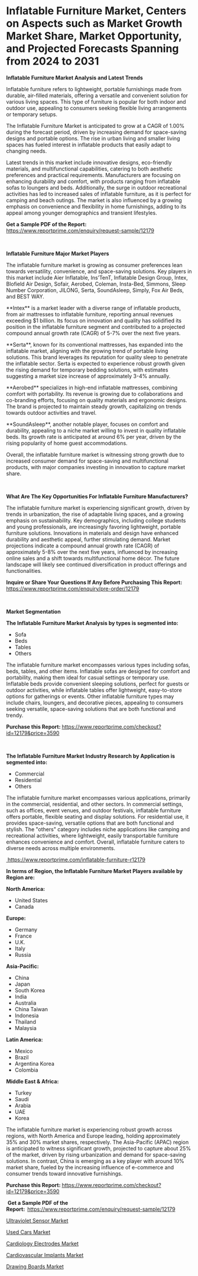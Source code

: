 <p><h1>Inflatable Furniture Market, Centers on Aspects such as Market Growth Market Share, Market Opportunity, and Projected Forecasts Spanning from 2024 to 2031</h1></p><p><strong>Inflatable Furniture Market Analysis and Latest Trends</strong></p>
<p><p>Inflatable furniture refers to lightweight, portable furnishings made from durable, air-filled materials, offering a versatile and convenient solution for various living spaces. This type of furniture is popular for both indoor and outdoor use, appealing to consumers seeking flexible living arrangements or temporary setups. </p><p>The Inflatable Furniture Market is anticipated to grow at a CAGR of 1.00% during the forecast period, driven by increasing demand for space-saving designs and portable options. The rise in urban living and smaller living spaces has fueled interest in inflatable products that easily adapt to changing needs. </p><p>Latest trends in this market include innovative designs, eco-friendly materials, and multifunctional capabilities, catering to both aesthetic preferences and practical requirements. Manufacturers are focusing on enhancing durability and comfort, with products ranging from inflatable sofas to loungers and beds. Additionally, the surge in outdoor recreational activities has led to increased sales of inflatable furniture, as it is perfect for camping and beach outings. The market is also influenced by a growing emphasis on convenience and flexibility in home furnishings, adding to its appeal among younger demographics and transient lifestyles.</p></p>
<p><strong>Get a Sample PDF of the Report:&nbsp;</strong> <a href="https://www.reportprime.com/enquiry/request-sample/12179?utm_campaign=1897&utm_medium=2&utm_source=Github&utm_content=ia&utm_term=24122024&utm_id=inflatable-furniture">https://www.reportprime.com/enquiry/request-sample/12179</a></p>
<p>&nbsp;</p>
<p><strong>Inflatable Furniture Major Market Players</strong></p>
<p><p>The inflatable furniture market is growing as consumer preferences lean towards versatility, convenience, and space-saving solutions. Key players in this market include Aier Inflatable, Ins’TenT, Inflatable Design Group, Intex, Blofield Air Design, Sofair, Aerobed, Coleman, Insta-Bed, Simmons, Sleep Number Corporation, JILONG, Serta, SoundAsleep, Simply, Fox Air Beds, and BEST WAY.</p><p>**Intex** is a market leader with a diverse range of inflatable products, from air mattresses to inflatable furniture, reporting annual revenues exceeding $1 billion. Its focus on innovation and quality has solidified its position in the inflatable furniture segment and contributed to a projected compound annual growth rate (CAGR) of 5-7% over the next five years.</p><p>**Serta**, known for its conventional mattresses, has expanded into the inflatable market, aligning with the growing trend of portable living solutions. This brand leverages its reputation for quality sleep to penetrate the inflatable sector. Serta is expected to experience robust growth given the rising demand for temporary bedding solutions, with estimates suggesting a market size increase of approximately 3-4% annually.</p><p>**Aerobed** specializes in high-end inflatable mattresses, combining comfort with portability. Its revenue is growing due to collaborations and co-branding efforts, focusing on quality materials and ergonomic designs. The brand is projected to maintain steady growth, capitalizing on trends towards outdoor activities and travel.</p><p>**SoundAsleep**, another notable player, focuses on comfort and durability, appealing to a niche market willing to invest in quality inflatable beds. Its growth rate is anticipated at around 6% per year, driven by the rising popularity of home guest accommodations.</p><p>Overall, the inflatable furniture market is witnessing strong growth due to increased consumer demand for space-saving and multifunctional products, with major companies investing in innovation to capture market share.</p></p>
<p>&nbsp;</p>
<p><strong>What Are The Key Opportunities For Inflatable Furniture Manufacturers?</strong></p>
<p><p>The inflatable furniture market is experiencing significant growth, driven by trends in urbanization, the rise of adaptable living spaces, and a growing emphasis on sustainability. Key demographics, including college students and young professionals, are increasingly favoring lightweight, portable furniture solutions. Innovations in materials and design have enhanced durability and aesthetic appeal, further stimulating demand. Market projections indicate a compound annual growth rate (CAGR) of approximately 5-8% over the next five years, influenced by increasing online sales and a shift towards multifunctional home décor. The future landscape will likely see continued diversification in product offerings and functionalities.</p></p>
<p><strong>Inquire or Share Your Questions If Any Before Purchasing This Report:</strong> <a href="https://www.reportprime.com/enquiry/pre-order/12179?utm_campaign=1897&utm_medium=2&utm_source=Github&utm_content=ia&utm_term=24122024&utm_id=inflatable-furniture">https://www.reportprime.com/enquiry/pre-order/12179</a></p>
<p>&nbsp;</p>
<p><strong>Market Segmentation</strong></p>
<p><strong>The Inflatable Furniture Market Analysis by types is segmented into:</strong></p>
<p><ul><li>Sofa</li><li>Beds</li><li>Tables</li><li>Others</li></ul></p>
<p><p>The inflatable furniture market encompasses various types including sofas, beds, tables, and other items. Inflatable sofas are designed for comfort and portability, making them ideal for casual settings or temporary use. Inflatable beds provide convenient sleeping solutions, perfect for guests or outdoor activities, while inflatable tables offer lightweight, easy-to-store options for gatherings or events. Other inflatable furniture types may include chairs, loungers, and decorative pieces, appealing to consumers seeking versatile, space-saving solutions that are both functional and trendy.</p></p>
<p><strong>Purchase this Report:&nbsp;</strong><a href="https://www.reportprime.com/checkout?id=12179&price=3590&utm_campaign=1897&utm_medium=2&utm_source=Github&utm_content=ia&utm_term=24122024&utm_id=inflatable-furniture">https://www.reportprime.com/checkout?id=12179&price=3590</a></p>
<p>&nbsp;</p>
<p><strong>The Inflatable Furniture Market Industry Research by Application is segmented into:</strong></p>
<p><ul><li>Commercial</li><li>Residential</li><li>Others</li></ul></p>
<p><p>The inflatable furniture market encompasses various applications, primarily in the commercial, residential, and other sectors. In commercial settings, such as offices, event venues, and outdoor festivals, inflatable furniture offers portable, flexible seating and display solutions. For residential use, it provides space-saving, versatile options that are both functional and stylish. The "others" category includes niche applications like camping and recreational activities, where lightweight, easily transportable furniture enhances convenience and comfort. Overall, inflatable furniture caters to diverse needs across multiple environments.</p></p>
<p><a href="https://www.reportprime.com/inflatable-furniture-r12179?utm_campaign=1897&utm_medium=2&utm_source=Github&utm_content=ia&utm_term=24122024&utm_id=inflatable-furniture">&nbsp;https://www.reportprime.com/inflatable-furniture-r12179</a></p>
<p><strong>In terms of Region, the Inflatable Furniture Market Players available by Region are:</strong></p>
<p>
    <p> <strong> North America: </strong>
        <ul>
            <li>United States</li>
            <li>Canada</li>
        </ul>
        </p> 
    <p> <strong> Europe: </strong>
        <ul>
            <li>Germany</li>
            <li>France</li>
            <li>U.K.</li>
            <li>Italy</li>
            <li>Russia</li>
        </ul>
        </p> 
    <p> <strong> Asia-Pacific: </strong>
        <ul>
            <li>China</li>
            <li>Japan</li>
            <li>South Korea</li>
            <li>India</li>
            <li>Australia</li>
            <li>China Taiwan</li>
            <li>Indonesia</li>
            <li>Thailand</li>
            <li>Malaysia</li>
        </ul>
        </p> 
    <p> <strong> Latin America: </strong>
        <ul>
            <li>Mexico</li>
            <li>Brazil</li>
            <li>Argentina Korea</li>
            <li>Colombia</li>
        </ul>
        </p> 
    <p> <strong> Middle East & Africa: </strong>
        <ul>
            <li>Turkey</li>
            <li>Saudi</li>
            <li>Arabia</li>
            <li>UAE</li>
            <li>Korea</li>
        </ul>
    </p>
    </p>
<p><p>The inflatable furniture market is experiencing robust growth across regions, with North America and Europe leading, holding approximately 35% and 30% market shares, respectively. The Asia-Pacific (APAC) region is anticipated to witness significant growth, projected to capture about 25% of the market, driven by rising urbanization and demand for space-saving solutions. In contrast, China is emerging as a key player with around 10% market share, fueled by the increasing influence of e-commerce and consumer trends toward innovative furnishings.</p></p>
<p><strong>Purchase this Report: </strong><a href="https://www.reportprime.com/checkout?id=12179&price=3590&utm_campaign=1897&utm_medium=2&utm_source=Github&utm_content=ia&utm_term=24122024&utm_id=inflatable-furniture">https://www.reportprime.com/checkout?id=12179&price=3590</a></p>
<p>&nbsp;<strong>Get a Sample PDF of the Report:&nbsp;&nbsp;</strong><a href="https://www.reportprime.com/enquiry/request-sample/12179?utm_campaign=1897&utm_medium=2&utm_source=Github&utm_content=ia&utm_term=24122024&utm_id=inflatable-furniture">https://www.reportprime.com/enquiry/request-sample/12179</a></p>
<p><strong></strong></p>
<p><p><a href="https://www.linkedin.com/pulse/ultraviolet-sensor-market-insights-cover-both-historical-trends-fm03e?utm_campaign=1897&utm_medium=2&utm_source=Github&utm_content=ia&utm_term=24122024&utm_id=inflatable-furniture">Ultraviolet Sensor Market</a></p><p><a href="https://www.linkedin.com/pulse/acomprehensive-analysis-used-cars-market-covering-size-jwwve?utm_campaign=1897&utm_medium=2&utm_source=Github&utm_content=ia&utm_term=24122024&utm_id=inflatable-furniture">Used Cars Market</a></p><p><a href="https://www.linkedin.com/pulse/cardiology-electrodes-market-forecast-projected-growth-wzgre?utm_campaign=1897&utm_medium=2&utm_source=Github&utm_content=ia&utm_term=24122024&utm_id=inflatable-furniture">Cardiology Electrodes Market</a></p><p><a href="https://www.linkedin.com/pulse/in-depth-analysis-global-cardiovascular-implants-market-scope-t9fue?utm_campaign=1897&utm_medium=2&utm_source=Github&utm_content=ia&utm_term=24122024&utm_id=inflatable-furniture">Cardiovascular Implants Market</a></p><p><a href="https://github.com/ChiragRP21/Market-Research-Report-List-6/blob/main/drawing-boards-market.md?utm_campaign=1897&utm_medium=2&utm_source=Github&utm_content=ia&utm_term=24122024&utm_id=inflatable-furniture">Drawing Boards Market</a></p></p>